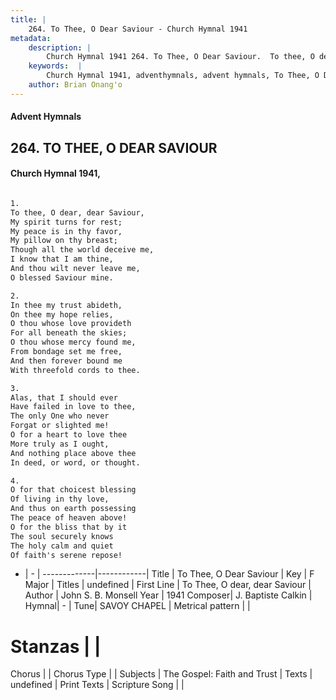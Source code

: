 ```yaml
---
title: |
    264. To Thee, O Dear Saviour - Church Hymnal 1941
metadata:
    description: |
        Church Hymnal 1941 264. To Thee, O Dear Saviour.  To thee, O dear, dear Saviour,  My spirit turns for rest;  My peace is in thy favor,  My pillow on thy breast;  Though all the world deceive me,  I know that I am thine,  And thou wilt never leave me,  O blessed Saviour mine.  
    keywords:  |
        Church Hymnal 1941, adventhymnals, advent hymnals, To Thee, O Dear Saviour, To Thee, O dear, dear Saviour. 
    author: Brian Onang'o
---
```


#### Advent Hymnals
## 264. TO THEE, O DEAR SAVIOUR
####  Church Hymnal 1941,

```txt

1.
To thee, O dear, dear Saviour, 
My spirit turns for rest; 
My peace is in thy favor, 
My pillow on thy breast; 
Though all the world deceive me, 
I know that I am thine, 
And thou wilt never leave me, 
O blessed Saviour mine. 

2.
In thee my trust abideth, 
On thee my hope relies, 
O thou whose love provideth 
For all beneath the skies; 
O thou whose mercy found me, 
From bondage set me free, 
And then forever bound me 
With threefold cords to thee. 

3.
Alas, that I should ever 
Have failed in love to thee, 
The only One who never 
Forgat or slighted me! 
O for a heart to love thee 
More truly as I ought, 
And nothing place above thee 
In deed, or word, or thought. 

4.
O for that choicest blessing 
Of living in thy love, 
And thus on earth possessing 
The peace of heaven above! 
O for the bliss that by it 
The soul securely knows 
The holy calm and quiet 
Of faith's serene repose!


```

- |   -  |
-------------|------------|
Title | To Thee, O Dear Saviour |
Key | F Major |
Titles | undefined |
First Line | To Thee, O dear, dear Saviour |
Author | John S. B. Monsell
Year | 1941
Composer| J. Baptiste Calkin |
Hymnal|  - |
Tune| SAVOY CHAPEL |
Metrical pattern | |
# Stanzas |  |
Chorus |  |
Chorus Type |  |
Subjects | The Gospel: Faith and Trust |
Texts | undefined |
Print Texts | 
Scripture Song |  |
    
